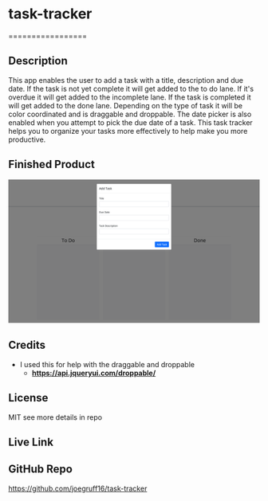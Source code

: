# task-tracker

=================

## Description

This app enables the user to add a task with a title, description and due date. If the task is not yet complete it will get added to the to do lane. If it's overdue it will get added to the incomplete lane. If the task is completed it will get added to the done lane. Depending on the type of task it will be color coordinated and is draggable and droppable. The date picker is also enabled when you attempt to pick the due date of a task. This task tracker helps you to organize your tasks more effectively to help make you more productive. 

## Finished Product 

!["task-tracker"](./assets/images/task-tracker-screen-shot.png "My task-tracker")

## Credits
  
  - I used this for help with the draggable and droppable
    - **<https://api.jqueryui.com/droppable/>**

## License

MIT see more details in repo

## Live Link

## GitHub Repo

<https://github.com/joegruff16/task-tracker>
